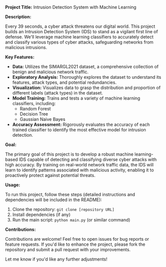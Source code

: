 **Project Title:** Intrusion Detection System with Machine Learning

**Description:**

Every 39 seconds, a cyber attack threatens our digital world. This project builds an Intrusion Detection System (IDS) to stand as a vigilant first line of defense. We'll leverage machine learning classifiers to accurately detect and classify various types of cyber attacks, safeguarding networks from malicious intrusions.

**Key Features:**

*   **Data:** Utilizes the SIMARGL2021 dataset, a comprehensive collection of benign and malicious network traffic.
*   **Exploratory Analysis:**  Thoroughly explores the dataset to understand its features, attack types, and potential redundancies.
*   **Visualization:** Visualizes data to grasp the distribution and proportion of different labels (attack types) in the dataset.
*   **Model Training:** Trains and tests a variety of machine learning classifiers, including:
    *   Random Forest
    *   Decision Tree
    *   Gaussian Naive Bayes
*   **Accuracy Assessment:**  Rigorously evaluates the accuracy of each trained classifier to identify the most effective model for intrusion detection.

**Goal:**

The primary goal of this project is to develop a robust machine learning-based IDS capable of detecting and classifying diverse cyber attacks with high accuracy.  By training on real-world network traffic data, the IDS will learn to identify patterns associated with malicious activity, enabling it to proactively protect against potential threats.

**Usage:**

To run this project, follow these steps (detailed instructions and dependencies will be included in the README):

1.  Clone the repository: `git clone [repository URL]`
2.  Install dependencies (if any)
3.  Run the main script: `python main.py` (or similar command)

**Contributions:**

Contributions are welcome! Feel free to open issues for bug reports or feature requests. If you'd like to enhance the project, please fork the repository and submit a pull request with your improvements.

Let me know if you'd like any further adjustments! 
